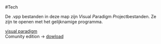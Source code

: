 #Tech

De .vpp bestanden in deze map zijn *V*isual *P*aradigm *P*rojectbestanden.
Ze zijn te openen met het gelijknamige programma.

[visual paradigm](https://www.visual-paradigm.com/whats-new/)  
Comunity edition -> [dowload](https://www.visual-paradigm.com/download/community.jsp)
